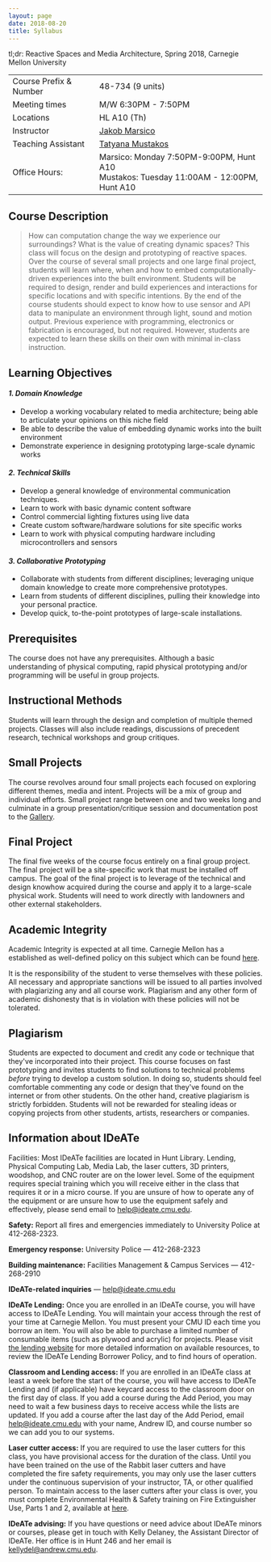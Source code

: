 ```yaml
---
layout: page
date: 2018-08-20
title: Syllabus
---
```


<p class="message">
	tl;dr: Reactive Spaces and Media Architecture, Spring 2018, Carnegie Mellon University
</p>

<table>
  <tr>
    <td>Course Prefix & Number</td>
    <td>48-734 (9 units)</td>
  </tr>
  <tr>
    <td>Meeting times</td>
    <td>M/W 6:30PM - 7:50PM</td>
  </tr>
  <tr>
    <td>Locations</td>
    <td>HL A10 (Th)</td>
  </tr>

  <tr>
    <td>Instructor</td>
    <td>
		<a href="mailto:jmarsico@gmail.com">Jakob Marsico</a> 
	</td>
  </tr>

  <tr>
    <td>Teaching Assistant</td>
    <td>
    <a href="mailto:tmustako@andrew.cmu.edu">Tatyana Mustakos</a>
    </td>
  </tr>
  <tr>
    <td>Office Hours:</td>
    <td>
		Marsico: Monday 7:50PM-9:00PM, Hunt A10
		<br/>
		Mustakos: Tuesday 11:00AM - 12:00PM, Hunt A10</td>
  </tr>
</table>

## Course Description

> How can computation change the way we experience our surroundings? What is the value of creating dynamic spaces? This class will focus on the design and prototyping of reactive spaces. Over the course of several small projects and one large final project, students will learn where, when and how to embed computationally-driven experiences into the built environment. Students will be required to design, render and build experiences and interactions for specific locations and with specific intentions. By the end of the course students should expect to know how to use sensor and API data to manipulate an environment through light, sound and motion output. Previous experience with programming, electronics or fabrication is encouraged, but not required. However, students are expected to learn these skills on their own with minimal in-class instruction.

## Learning Objectives

#### _1. Domain Knowledge_

- Develop a working vocabulary related to media architecture; being able to articulate your opinions on this niche field
- Be able to describe the value of embedding dynamic works into the built environment
- Demonstrate experience in designing prototyping large-scale dynamic works

#### _2. Technical Skills_

- Develop a general knowledge of environmental communication techniques.
- Learn to work with basic dynamic content software
- Control commercial lighting fixtures using live data
- Create custom software/hardware solutions for site specific works
- Learn to work with physical computing hardware including microcontrollers and sensors

#### _3. Collaborative Prototyping_

- Collaborate with students from different disciplines; leveraging unique domain knowledge to create more comprehensive prototypes.
- Learn from students of different disciplines, pulling their knowledge into your personal practice.
- Develop quick, to-the-point prototypes of large-scale installations.

## Prerequisites

The course does not have any prerequisites. Although a basic understanding of physical computing, rapid physical prototyping and/or programming will be useful in group projects.

## Instructional Methods

Students will learn through the design and completion of multiple themed projects. Classes will also include readings, discussions of precedent research, technical workshops and group critiques.

## Small Projects

The course revolves around four small projects each focused on exploring different themes, media and intent. Projects will be a mix of group and individual efforts. Small project range between one and two weeks long and culminate in a group presentation/critique session and documentation post to the [Gallery]({{site.gallery}}).

## Final Project

The final five weeks of the course focus entirely on a final group project. The final project will be a site-specific work that must be installed off campus. The goal of the final project is to leverage of the technical and design knowhow acquired during the course and apply it to a large-scale physical work. Students will need to work directly with landowners and other external stakeholders.

## Academic Integrity

Academic Integrity is expected at all time. Carnegie Mellon has a established as well-defined policy on this subject which can be found [here](http://www.cmu.edu/policies/documents/Academic%20Integrity.htm).

It is the responsibility of the student to verse themselves with these policies. All necessary and appropriate sanctions will be issued to all parties involved with plagiarizing any and all course work. Plagiarism and any other form of academic dishonesty that is in violation with these policies will not be tolerated.

## Plagiarism

Students are expected to document and credit any code or technique that they've incorporated into their project. This course focuses on fast prototyping and invites students to find solutions to technical problems _before_ trying to develop a custom solution. In doing so, students should feel comfortable commenting any code or design that they've found on the internet or from other students.
On the other hand, creative plagiarism is strictly forbidden. Students will not be rewarded for stealing ideas or copying projects from other students, artists, researchers or companies.

## Information about IDeATe

Facilities: Most IDeATe facilities are located in Hunt Library. Lending, Physical Computing Lab, Media Lab, the laser cutters, 3D printers, woodshop, and CNC router are on the lower level. Some of the equipment requires special training which you will receive either in the class that requires it or in a micro course. If you are unsure of how to operate any of the equipment or are unsure how to use the equipment safely and effectively, please send email to help@ideate.cmu.edu.

**Safety:** Report all fires and emergencies immediately to University Police at 412-268-2323.

**Emergency response:** University Police — 412-268-2323

**Building maintenance:** Facilities Management & Campus Services — 412-268-2910

**IDeATe-related inquiries** — help@ideate.cmu.edu

**IDeATe Lending:** Once you are enrolled in an IDeATe course, you will have access to IDeATe Lending. You will maintain your access through the rest of your time at Carnegie Mellon. You must present your CMU ID each time you borrow an item. You will also be able to purchase a limited number of consumable items (such as plywood and acrylic) for projects. Please visit [the lending website](https://resources.ideate.cmu.edu/lending/) for more detailed information on available resources, to review the IDeATe Lending Borrower Policy, and to find hours of operation.

**Classroom and Lending access:** If you are enrolled in an IDeATe class at least a week before the start of the course, you will have access to IDeATe Lending and (if applicable) have keycard access to the classroom door on the first day of class. If you add a course during the Add Period, you may need to wait a few business days to receive access while the lists are updated. If you add a course after the last day of the Add Period, email help@ideate.cmu.edu with your name, Andrew ID, and course number so we can add you to our systems.

**Laser cutter access:** If you are required to use the laser cutters for this class, you have provisional access for the duration of the class. Until you have been trained on the use of the Rabbit laser cutters and have completed the fire safety requirements, you may only use the laser cutters under the continuous supervision of your instructor, TA, or other qualified person. To maintain access to the laser cutters after your class is over, you must complete Environmental Health & Safety training on Fire Extinguisher Use, Parts 1 and 2, available at [here](https://cmu.bioraft.com/).

**IDeATe advising:** If you have questions or need advice about IDeATe minors or courses, please get in touch with Kelly Delaney, the Assistant Director of IDeATe. Her office is in Hunt 246 and her email is kellydel@andrew.cmu.edu.
